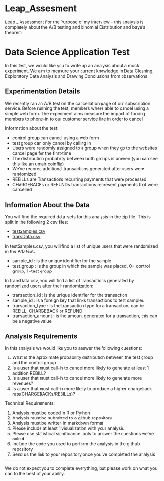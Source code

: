 # Leap_Assesment
Leap _ Assessment For the Purpose of my interview - this analysis is completely about the A/B testing and  binomial Distribution and baye's theorem
# Data Science Application Test

In this test, we would like you to write up an analysis about a mock experiment. We aim to measure your current knowledge in Data Cleaning, Exploratory Data Analysis and Drawing Conclusions from observations.

## Experimentation Details
We recently ran an A/B test on the cancellation page of our subscription service. Before running the test, members where able to cancel using a simple web form. The experiment aims measure the impact of forcing members to phone-in to our customer service line in order to cancel.

Information about the test:
- control group can cancel using a web form
- test group can only cancel by calling in
- Users were randomly assigned to a group when they go to the websites cancel page for the first-time
- The distribution probabilty between both groups is uneven (you can see this like an unfair coinflip)
- We've recored additional transactions generated after users were randomized
- REBILLs are Transactions recurring payments that were processed
- CHARGEBACKs or REFUNDs transactions represent payments that were cancelled

## Information About the Data
You will find the required data-sets for this analysis in the zip file. This is split in the following 2 csv files:
- [testSamples.csv](testSamples.csv)
- [transData.csv](transData.csv)

In testSamples.csv, you will find a list of unique users that were randomized in the A/B test.
* sample_id : is the unique identifier for the sample
* test_group : is the group in which the sample was placed, 0= control group, 1=test group

In transData.csv, you will find a list of transactions generated by randomized users after their randomization:
* transaction_id : is the unique identifier for the transaction
* sample_id : is a foreign key that links transactions to test samples
* transaction_type : is the transaction type for a transaction, can be REBILL, CHARGEBACK or REFUND
* transaction_amount : is the amount generated for a transaction, this can be a negative value

## Analysis Requirements

In this analysis we would like you to answer the following questions:

1. What is the aproximate probability distribution between the test group and the control group
2. Is a user that must call-in to cancel more likely to generate at least 1 addition REBILL?
3. Is a user that must call-in to cancel more likely to generate more revenues?
4. Is a user that must call-in more likely to produce a higher chargeback rate(CHARGEBACKs/REBILLs)?

Technical Requirements:

1. Analysis must be coded in R or Python
2. Analysis must be submitted to a github repository
3. Analysis must be written in markdown format
4. Please include at least 1 visualization with your analysis
5. Please use statistical significance tools to answer the questions we've asked
6. Include the code you used to perform the analysis in the github repository
7. Send us the link to your repository once you've completed the analysis

-----

We do not expect you to complete everything, but please work on what you can to the best of your ability.
